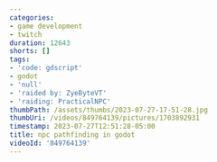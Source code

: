 ```yaml
---
categories:
- game development
- twitch
duration: 12643
shorts: []
tags:
- 'code: gdscript'
- godot
- 'null'
- 'raided by: ZyeByteVT'
- 'raiding: PracticalNPC'
thumbPath: /assets/thumbs/2023-07-27-17-51-28.jpg
thumbUri: /videos/849764139/pictures/1703892931
timestamp: 2023-07-27T12:51:28-05:00
title: npc pathfinding in godot
videoId: '849764139'
---
```


